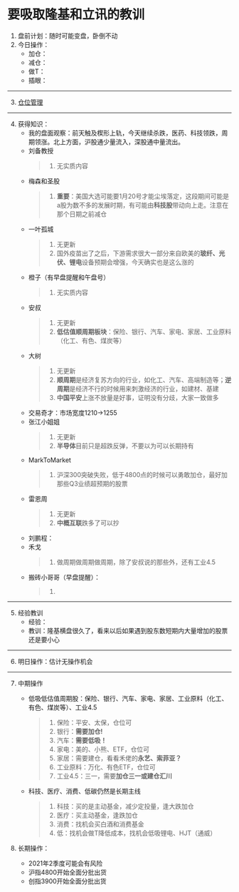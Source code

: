 # 要吸取隆基和立讯的教训
1. 盘前计划：随时可能变盘，卧倒不动
2. 今日操作：
    - 加仓：
    - 减仓：
    - 做T：
    - 插眼：

***

3. [仓位管理](https://kdocs.cn/l/cmJAYer3tasI)
 
***

4. 获得知识：
    - 我的盘面观察：前天触及楔形上轨，今天继续杀跌，医药、科技领跌，周期领涨。北上方面，沪股通少量流入，深股通中量流出。
    - 刘备教授
        > 1. 无实质内容
    - 梅森和圣股
        > 1. **重要**：美国大选可能要1月20号才能尘埃落定，这段期间可能是a股为数不多的发展时期，有可能由**科技股**带动向上走。注意在那个日期之前减仓
    - 一叶孤城
        > 1. 无更新
        > 2. 国外疫苗出了之后，下游需求很大一部分来自欧美的**玻纤、光伏、锂电**设备预期会增强，今天确实也是这么涨的
    - 橙子（有早盘提醒和午盘号）
        > 1. 无实质内容
    - 安叔
        > 1. 无更新
        > 2. **低估值顺周期板块**：保险、银行、汽车、家电、家居、工业原料（化工、有色、煤炭等）
    - 大树
        > 1. 无更新
        > 2. **顺周期**是经济复苏方向的行业，如化工、汽车、高端制造等；**逆周期**是经济不行的时候用来刺激经济的行业，如建材、基建
        > 3. **中国平安**上涨不放量是好事，证明没有分歧，大家一致做多
    - 交易奇才：市场宽度1210->1255
    - 张江小姐姐
        > 1. 无更新
        > 2. **半导体**目前只是超跌反弹，不要以为可以长期持有
    - MarkToMarket
        > 1. 沪深300突破失败，低于4800点的时候可以勇敢加仓，最好加那些Q3业绩超预期的股票
    - 雷恩周
        > 1. 无更新
        > 2. **中概互联**跌多了可以抄
    - 刘鹏程：
    - 禾戈
        > 1. 做周期做周期做周期，除了安叔说的那些外，还有工业4.5
    - 搬砖小哥哥（早盘提醒）： 
        > 1. 
        
***

5. 经验教训
    - 经验：
    - 教训：隆基横盘很久了，看来以后如果遇到股东数短期内大量增加的股票还是要小心

***

6. 明日操作：估计无操作机会

***

7. 中期操作
    - 低吸低估值周期股：保险、银行、汽车、家电、家居、工业原料（化工、有色、煤炭等）、工业4.5
        > 1. 保险：平安、太保，仓位可
        > 2. 银行：**需要加仓!**
        > 3. 汽车：**需要低吸！**
        > 4. 家电：美的、小熊、ETF，仓位可
        > 5. 家居：需要建仓，看看禾佬的**永艺、索菲亚？**
        > 6. 工业原料：万化、有色ETF，仓位可
        > 7. 工业4.5：三一，需要**加仓三一或建仓汇川**
    - 科技、医疗、消费、低碳仍然是长期主线
        > 1. 科技：买的是主动基金，减少定投量，逢大跌加仓
        > 2. 医疗：买主动基金，逢跌加仓
        > 3. 消费：找机会买白酒和消费基金
        > 4. 低：找机会做T降低成本，找机会低吸锂电、HJT（通威）
    
8. 长期操作：
    - 2021年2季度可能会有风险
    - 沪指4800开始全面分批出货
    - 创指3900开始全面分批出货
